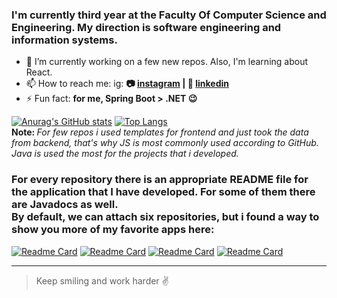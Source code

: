 ### I'm currently third year at the Faculty Of Computer Science and Engineering. My direction is software engineering and information systems.

- 🌱 I’m currently working on a few new repos. Also, I'm learning about React.
- 📫 How to reach me: ig: <b>📷 [instagram][instagram] **|**  👔 [linkedin][linkedin]</b>
- ⚡ Fun fact: <b> for me, Spring Boot > .NET 😉 </b>



[![Anurag's GitHub stats](https://github-readme-stats.vercel.app/api?username=gabrieldim)](https://github.com/anuraghazra/github-readme-stats)
[![Top Langs](https://github-readme-stats.vercel.app/api/top-langs/?username=gabrieldim&layout=compact&langs_count=15)](https://github.com/anuraghazra/github-readme-stats)
</br> <b> Note: </b> <i> For few repos i used templates for frontend and just took the data from backend, that's why JS is  most commonly used according to GitHub. 
Java is used the most for the projects that i developed. </br> </i> 
### For every repository there is an appropriate README file for the application that I have developed. For some of them there are Javadocs as well. </br> By default, we can attach six repositories, but i found a way to show you more of my favorite apps here:
[![Readme Card](https://github-readme-stats.vercel.app/api/pin/?username=gabrieldim&repo=WPA2-CCMP-Authentication-Protocol)](https://github.com/gabrieldim/WPA2-CCMP-Authentication-Protocol)
[![Readme Card](https://github-readme-stats.vercel.app/api/pin/?username=gabrieldim&repo=SkopjeGuide)](https://github.com/gabrieldim/SkopjeGuide)
[![Readme Card](https://github-readme-stats.vercel.app/api/pin/?username=gabrieldim&repo=Task-Tracker)](https://github.com/gabrieldim/Task-Tracker)
[![Readme Card](https://github-readme-stats.vercel.app/api/pin/?username=gabrieldim&repo=Markdown-Crash-Course)](https://github.com/gabrieldim/Markdown-Crash-Course)

[instagram]: https://instagram.com/_dimitrievskig
[linkedin]: https://www.linkedin.com/in/gabriel-dimitrievski-a678761a9/

---
> Keep smiling and work harder ✌ 
